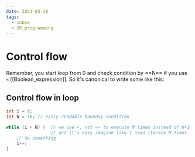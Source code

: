 ```yaml
---
date: 2023-03-18
tags:
  - inbox
  - SR_programming
---
```


# Control flow

Remember, you start loop from 0 and check condition by ==N== if you use `<`
[[Boolean_expression]]. So it's canonical to write some like this:

## Control flow in loop

```c
int i = 0;
int N = 10; // easly readable bounday condition

while (i < N) {  // we use <, not <= to execute N times instead of N+1
                 // and it's easy imagine like I need iterate N times
    // do something
    i++;
}
```
